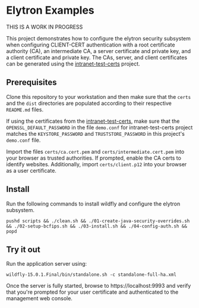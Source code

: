 # Elytron Examples

THIS IS A WORK IN PROGRESS

This project demonstrates how to configure the elytron security
subsystem when configuring CLIENT-CERT authentication with a root
certificate authority (CA), an intermediate CA, a server certificate
and private key, and a client certificate and private key.  The
CAs, server, and client certificates can be generated using the
[intranet-test-certs](https://github.com/rlucente-se-jboss/intranet-test-certs) project.

## Prerequisites
Clone this repository to your workstation and then make sure that
the `certs` and the `dist` directories are populated according to
their respective `README.md` files.

If using the certificates from the
[intranet-test-certs](https://github.com/rlucente-se-jboss/intranet-test-certs),
make sure that the `OPENSSL_DEFAULT_PASSWORD` in the file `demo.conf`
for intranet-test-certs project matches the `KEYSTORE_PASSWORD` and
`TRUSTSTORE_PASSWORD` in this project's `demo.conf` file.

Import the files `certs/ca.cert.pem` and `certs/intermediate.cert.pem`
into your browser as trusted authorities.  If prompted, enable the
CA certs to identify websites.  Additionally, import `certs/client.p12`
into your browser as a user certificate.

## Install
Run the following commands to install wildfly and configure the elytron subsystem.

    pushd scripts && ./clean.sh && ./01-create-java-security-overrides.sh && ./02-setup-bcfips.sh && ./03-install.sh && ./04-config-auth.sh && popd

## Try it out
Run the application server using:

    wildfly-15.0.1.Final/bin/standalone.sh -c standalone-full-ha.xml

Once the server is fully started, browse to https://localhost:9993
and verify that you're prompted for your user certificate and
authenticated to the management web console.

